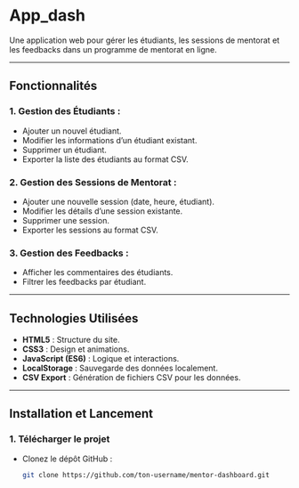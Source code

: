 # App_dash

Une application web pour gérer les étudiants, les sessions de mentorat et les feedbacks dans un programme de mentorat en ligne.

---

## Fonctionnalités

### **1. Gestion des Étudiants :**
- Ajouter un nouvel étudiant.
- Modifier les informations d’un étudiant existant.
- Supprimer un étudiant.
- Exporter la liste des étudiants au format CSV.

### **2. Gestion des Sessions de Mentorat :**
- Ajouter une nouvelle session (date, heure, étudiant).
- Modifier les détails d’une session existante.
- Supprimer une session.
- Exporter les sessions au format CSV.

### **3. Gestion des Feedbacks :**
- Afficher les commentaires des étudiants.
- Filtrer les feedbacks par étudiant.

---

## Technologies Utilisées

- **HTML5** : Structure du site.
- **CSS3** : Design et animations.
- **JavaScript (ES6)** : Logique et interactions.
- **LocalStorage** : Sauvegarde des données localement.
- **CSV Export** : Génération de fichiers CSV pour les données.

---

## Installation et Lancement

### **1. Télécharger le projet**
- Clonez le dépôt GitHub :
  ```bash
  git clone https://github.com/ton-username/mentor-dashboard.git
